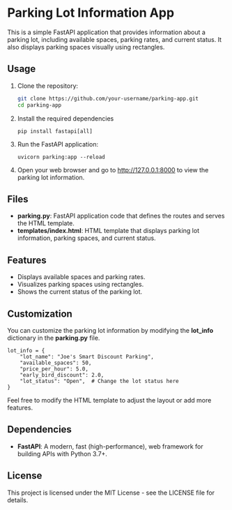 # Parking Lot Information App

This is a simple FastAPI application that provides information about a parking lot, including available spaces, parking rates, and current status. It also displays parking spaces visually using rectangles.

## Usage

1. Clone the repository:

   ```bash
   git clone https://github.com/your-username/parking-app.git
   cd parking-app
    ```
2. Install the required dependencies
    ```
    pip install fastapi[all]
    ```
3. Run the FastAPI application:
    ```
    uvicorn parking:app --reload
    ```

4. Open your web browser and go to http://127.0.0.1:8000 to view the parking lot information.

## Files
* **parking.py**: FastAPI application code that defines the routes and serves the HTML template.
* **templates/index.html**: HTML template that displays parking lot information, parking spaces, and current status.
## Features
* Displays available spaces and parking rates.
* Visualizes parking spaces using rectangles.
* Shows the current status of the parking lot.
## Customization
You can customize the parking lot information by modifying the **lot_info** dictionary in the **parking.py** file.
```
lot_info = {
    "lot_name": "Joe's Smart Discount Parking",
    "available_spaces": 50,
    "price_per_hour": 5.0,
    "early_bird_discount": 2.0,
    "lot_status": "Open",  # Change the lot status here
}
```
Feel free to modify the HTML template to adjust the layout or add more features.

## Dependencies
* **FastAPI**: A modern, fast (high-performance), web framework for building APIs with Python 3.7+.
## License
This project is licensed under the MIT License - see the LICENSE file for details.